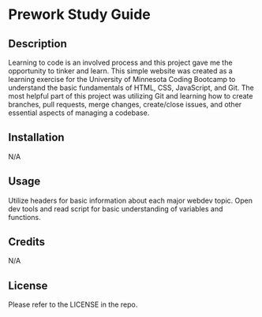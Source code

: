 # Prework Study Guide

## Description

Learning to code is an involved process and this project gave me the opportunity to tinker and learn.
This simple website was created as a learning exercise for the University of Minnesota Coding Bootcamp to understand the basic fundamentals of HTML, CSS, JavaScript, and Git.
The most helpful part of this project was utilizing Git and learning how to create branches, pull requests, merge changes, create/close issues, and other essential aspects of managing a codebase.

## Installation

N/A

## Usage

Utilize headers for basic information about each major webdev topic.
Open dev tools and read script for basic understanding of variables and functions.

## Credits

N/A

## License

Please refer to the LICENSE in the repo.
